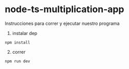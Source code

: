 # node-ts-multiplication-app
Instrucciones para correr y ejecutar nuestro programa

1. instalar dep

```
npm install
```
2. correr

```
npm run dev
```
